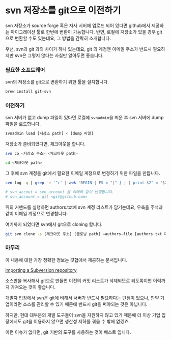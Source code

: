 # svn 저장소를 git으로 이전하기

svn 저장소가 source forge 혹은 자사 서버에 업로드 되어 있다면 github에서 제공하는 마이그레이션 툴로 한번에 변환이 가능합니다. 반면, 로컬에 저장소가 있을 경우 git 으로 변환할 수도 있는데요, 그 방법을 간략히 소개합니다.

우선, svn과 git 과의 차이가 하나 있는데요, git 의 계정엔 이메일 주소가 반드시 필요하지만 svn은 그렇지 않다는 사실만 알아두면 좋습니다.

### 필요한 소프트웨어

svn의 저장소를 git으로 변환하기 위한 툴을 설치합니다.

```sh
brew install git-svn
```

### 이전하기

svn 서버가 없고 dump 파일이 있다면 로컬에 `svnadmin`을 띄운 후 svn 서버에 dump 파일을 로드합니다.

```sh
svnadmin load [저장소 path] < [dump 파일]
```

저장소가 준비되었다면, 체크아웃을 합니다.

```sh
svn co <저장소 주소> <체크아웃 path>

cd <체크아웃 path>
```

그 후에 svn 계정을 git에서 필요한 이메일 계정으로 변경하기 위한 파일을 만듭니다.

```sh
svn log -q | grep -e '^r' | awk 'BEGIN { FS = "|" } ; { print $2" = "$2 }' | sed 's/^[ \t]*//' | sort | uniq > authors.txt

# svn_accout = svn_account 을 아래와 같이 변경합니다.
# svn_account = git <git@github.com>
```

위의 커맨드를 실행하면 authors.txt에 svn 계정 리스트가 담기는데요, 우측을 주석과 같이 이메일 계정으로 변경합니다.

여기까지 되었다면 svn에서 git으로 cloning 합니다.

```sh
git svn clone -s [체크아웃 주소] [클로닝 path] —authors-file [authors.txt 파일 절대 경로]authors.txt
```

### 마무리

이 내용에 대한 가장 정확한 정보는 깃헙에서 제공하는 문서입니다.

[Importing a Subversion repository](https://docs.github.com/en/migrations/importing-source-code/using-the-command-line-to-import-source-code/importing-a-subversion-repository)

소스만을 복사해서 git으로 만들면 이전의 커밋 리스트가 삭제되므로 되도록이면 이력까지 가져오는 것이 좋습니다.

개발자 입장에서 svn은 git에 비해서 서버가 반드시 필요하다는 단점이 있으나, 만약 기업이라면 소스를 관리할 수 있기 때문에 반드시 git을 써야되는 것은 아닙니다.

하지만, 현대 대부분의 개발 도구들이 svn을 지원하지 않고 있기 때문에 더 이상 기업 입장에서도 git을 이용하지 않으면 생산성 저하를 겪을 수 밖에 없겠죠.

이런 이슈가 없다면, git 기반의 도구를 사용하는 것이 베스트 입니다.
